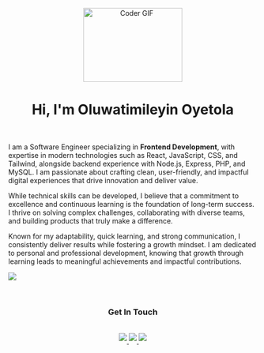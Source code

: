 <p align="center">
  <img src="https://media.giphy.com/media/SWoSkN6DxTszqIKEqv/giphy.gif" alt="Coder GIF" width="200" height="150">
</p>
<h1 align="center">Hi, I'm Oluwatimileyin Oyetola</h1>

<br/>
<p>
I am a Software Engineer specializing in <b>Frontend Development</b>, with expertise in modern technologies such as React, JavaScript, CSS, and Tailwind, alongside backend experience with Node.js, Express, PHP, and MySQL. I am passionate about crafting clean, user-friendly, and impactful digital experiences that drive innovation and deliver value.

While technical skills can be developed, I believe that a commitment to excellence and continuous learning is the foundation of long-term success. I thrive on solving complex challenges, collaborating with diverse teams, and building products that truly make a difference.

Known for my adaptability, quick learning, and strong communication, I consistently deliver results while fostering a growth mindset. I am dedicated to personal and professional development, knowing that growth through learning leads to meaningful achievements and impactful contributions.
</p>

<img src="https://user-images.githubusercontent.com/73097560/115834477-dbab4500-a447-11eb-908a-139a6edaec5c.gif"></a>

<br/>


<h3 align="center">Get In Touch</h3>
<br/>
<div align="center">
  <a href="https://www.linkedin.com/in/oyetola-oluwatimileyin-b63392221" target="_blank" >
    <img src="https://img.shields.io/badge/LinkedIn-0e76a8?style=for-the-badge&logo=linkedin&logoColor=white"  style="margin-bottom: 5px;" />
    </a>
    <a href="https://www.instagram.com/timmystroge_" target="_blank">
    <img src="https://img.shields.io/badge/instagram-%ff5851db.svg?color=f02b9a&style=for-the-badge&logo=instagram&logoColor=white" t=instagram style="margin-bottom: 5px;" />
    </a>
    <a href="https://twitter.com/timmystroge" target="_blank" >
    <img src="https://img.shields.io/badge/Twitter-00B2FF?style=for-the-badge&logo=twitter&logoColor=white"  style="margin-bottom: 5px;" />
    </a>
</div>



